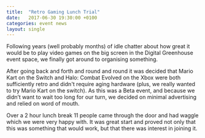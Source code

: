 ```yaml
---
title:  "Retro Gaming Lunch Trial"
date:   2017-06-30 19:30:00 +0100
categories: event news
layout: single
---
```


Following years (well probably months) of idle chatter about how great it would be to play video games on the big screen in the Digital Greenhouse event space, we finally got around to organising something. 

After going back and forth and round and round it was decided that Mario Kart on the Switch and Halo: Combat Evolved on the Xbox were both sufficiently retro and didn't require aging hardware (plus, we really wanted to try Mario Kart on the switch). As this was a Beta event, and because we didn’t want to wait too long for our turn, we decided on minimal advertising and relied on word of mouth.

Over a 2 hour lunch break 11 people came through the door and had waggle which we were very happy with. It was great start and proved not only that this was something that would work, but that there was interest in joining it.